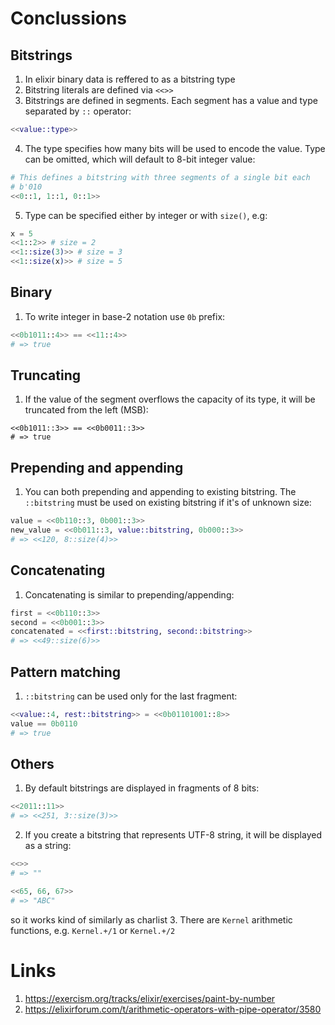 # Conclussions
## Bitstrings
1. In elixir binary data is reffered to as a bitstring type
2. Bitstring literals are defined via `<<>>`
3. Bitstrings are defined in segments. Each segment has a value and type separated by `::` operator:
```elixir
<<value::type>>
```
4. The type specifies how many bits will be used to encode the value. Type can be omitted, which will default to 8-bit integer value:
```elixir
# This defines a bitstring with three segments of a single bit each
# b'010
<<0::1, 1::1, 0::1>>
```
5. Type can be specified either by integer or with `size()`, e.g:
```elixir
x = 5
<<1::2>> # size = 2
<<1::size(3)>> # size = 3
<<1::size(x)>> # size = 5
```
## Binary
1. To write integer in base-2 notation use `0b` prefix:
```elixir
<<0b1011::4>> == <<11::4>>
# => true
```
## Truncating
1. If the value of the segment overflows the capacity of its type, it will be truncated from the left (MSB):
```
<<0b1011::3>> == <<0b0011::3>>
# => true
```
## Prepending and appending
1. You can both prepending and appending to existing bitstring. The `::bitstring` must be used on existing bitstring if it's of unknown size:
```elixir
value = <<0b110::3, 0b001::3>>
new_value = <<0b011::3, value::bitstring, 0b000::3>>
# => <<120, 8::size(4)>>
```
## Concatenating
1. Concatenating is similar to prepending/appending:
```elixir
first = <<0b110::3>>
second = <<0b001::3>>
concatenated = <<first::bitstring, second::bitstring>>
# => <<49::size(6)>>
```
## Pattern matching
1. `::bitstring` can be used only for the last fragment:
```elixir
<<value::4, rest::bitstring>> = <<0b01101001::8>>
value == 0b0110
# => true
```
## Others
1. By default bitstrings are displayed in fragments of 8 bits:
```elixir
<<2011::11>>
# => <<251, 3::size(3)>>
```
2. If you create a bitstring that represents UTF-8 string, it will be displayed as a string:
```elixir
<<>>
# => ""

<<65, 66, 67>>
# => "ABC"
```
so it works kind of similarly as charlist
3. There are `Kernel` arithmetic functions, e.g. `Kernel.+/1` or `Kernel.+/2`

# Links
1. https://exercism.org/tracks/elixir/exercises/paint-by-number
2. https://elixirforum.com/t/arithmetic-operators-with-pipe-operator/3580





